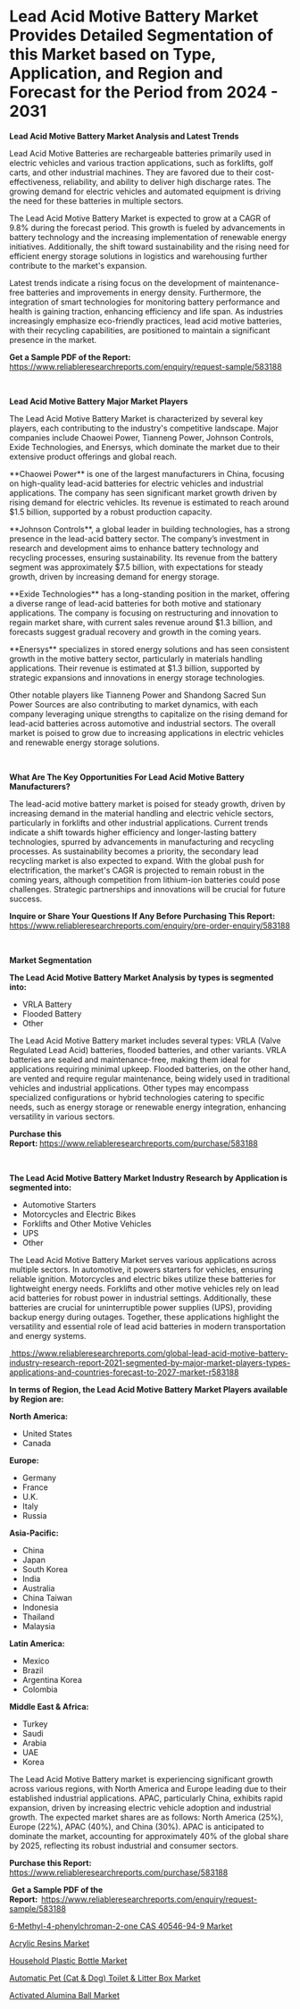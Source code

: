 <p><h1>Lead Acid Motive Battery Market Provides Detailed Segmentation of this Market based on Type, Application, and Region and Forecast for the Period from 2024 - 2031</h1></p><p><strong>Lead Acid Motive Battery Market Analysis and Latest Trends</strong></p>
<p><p>Lead Acid Motive Batteries are rechargeable batteries primarily used in electric vehicles and various traction applications, such as forklifts, golf carts, and other industrial machines. They are favored due to their cost-effectiveness, reliability, and ability to deliver high discharge rates. The growing demand for electric vehicles and automated equipment is driving the need for these batteries in multiple sectors.</p><p>The Lead Acid Motive Battery Market is expected to grow at a CAGR of 9.8% during the forecast period. This growth is fueled by advancements in battery technology and the increasing implementation of renewable energy initiatives. Additionally, the shift toward sustainability and the rising need for efficient energy storage solutions in logistics and warehousing further contribute to the market's expansion.</p><p>Latest trends indicate a rising focus on the development of maintenance-free batteries and improvements in energy density. Furthermore, the integration of smart technologies for monitoring battery performance and health is gaining traction, enhancing efficiency and life span. As industries increasingly emphasize eco-friendly practices, lead acid motive batteries, with their recycling capabilities, are positioned to maintain a significant presence in the market.</p></p>
<p><strong>Get a Sample PDF of the Report:&nbsp;</strong> <a href="https://www.reliableresearchreports.com/enquiry/request-sample/583188?utm_campaign=38&utm_medium=2&utm_source=Github&utm_content=ia&utm_term=28092024&utm_id=lead-acid-motive-battery">https://www.reliableresearchreports.com/enquiry/request-sample/583188</a></p>
<p>&nbsp;</p>
<p><strong>Lead Acid Motive Battery Major Market Players</strong></p>
<p><p>The Lead Acid Motive Battery Market is characterized by several key players, each contributing to the industry's competitive landscape. Major companies include Chaowei Power, Tianneng Power, Johnson Controls, Exide Technologies, and Enersys, which dominate the market due to their extensive product offerings and global reach.</p><p>**Chaowei Power** is one of the largest manufacturers in China, focusing on high-quality lead-acid batteries for electric vehicles and industrial applications. The company has seen significant market growth driven by rising demand for electric vehicles. Its revenue is estimated to reach around $1.5 billion, supported by a robust production capacity.</p><p>**Johnson Controls**, a global leader in building technologies, has a strong presence in the lead-acid battery sector. The company’s investment in research and development aims to enhance battery technology and recycling processes, ensuring sustainability. Its revenue from the battery segment was approximately $7.5 billion, with expectations for steady growth, driven by increasing demand for energy storage.</p><p>**Exide Technologies** has a long-standing position in the market, offering a diverse range of lead-acid batteries for both motive and stationary applications. The company is focusing on restructuring and innovation to regain market share, with current sales revenue around $1.3 billion, and forecasts suggest gradual recovery and growth in the coming years.</p><p>**Enersys** specializes in stored energy solutions and has seen consistent growth in the motive battery sector, particularly in materials handling applications. Their revenue is estimated at $1.3 billion, supported by strategic expansions and innovations in energy storage technologies.</p><p>Other notable players like Tianneng Power and Shandong Sacred Sun Power Sources are also contributing to market dynamics, with each company leveraging unique strengths to capitalize on the rising demand for lead-acid batteries across automotive and industrial sectors. The overall market is poised to grow due to increasing applications in electric vehicles and renewable energy storage solutions.</p></p>
<p>&nbsp;</p>
<p><strong>What Are The Key Opportunities For Lead Acid Motive Battery Manufacturers?</strong></p>
<p><p>The lead-acid motive battery market is poised for steady growth, driven by increasing demand in the material handling and electric vehicle sectors, particularly in forklifts and other industrial applications. Current trends indicate a shift towards higher efficiency and longer-lasting battery technologies, spurred by advancements in manufacturing and recycling processes. As sustainability becomes a priority, the secondary lead recycling market is also expected to expand. With the global push for electrification, the market's CAGR is projected to remain robust in the coming years, although competition from lithium-ion batteries could pose challenges. Strategic partnerships and innovations will be crucial for future success.</p></p>
<p><strong>Inquire or Share Your Questions If Any Before Purchasing This Report:</strong> <a href="https://www.reliableresearchreports.com/enquiry/pre-order-enquiry/583188?utm_campaign=38&utm_medium=2&utm_source=Github&utm_content=ia&utm_term=28092024&utm_id=lead-acid-motive-battery">https://www.reliableresearchreports.com/enquiry/pre-order-enquiry/583188</a></p>
<p>&nbsp;</p>
<p><strong>Market Segmentation</strong></p>
<p><strong>The Lead Acid Motive Battery Market Analysis by types is segmented into:</strong></p>
<p><ul><li>VRLA Battery</li><li>Flooded Battery</li><li>Other</li></ul></p>
<p><p>The Lead Acid Motive Battery market includes several types: VRLA (Valve Regulated Lead Acid) batteries, flooded batteries, and other variants. VRLA batteries are sealed and maintenance-free, making them ideal for applications requiring minimal upkeep. Flooded batteries, on the other hand, are vented and require regular maintenance, being widely used in traditional vehicles and industrial applications. Other types may encompass specialized configurations or hybrid technologies catering to specific needs, such as energy storage or renewable energy integration, enhancing versatility in various sectors.</p></p>
<p><strong>Purchase this Report:&nbsp;</strong><a href="https://www.reliableresearchreports.com/purchase/583188?utm_campaign=38&utm_medium=2&utm_source=Github&utm_content=ia&utm_term=28092024&utm_id=lead-acid-motive-battery">https://www.reliableresearchreports.com/purchase/583188</a></p>
<p>&nbsp;</p>
<p><strong>The Lead Acid Motive Battery Market Industry Research by Application is segmented into:</strong></p>
<p><ul><li>Automotive Starters</li><li>Motorcycles and Electric Bikes</li><li>Forklifts and Other Motive Vehicles</li><li>UPS</li><li>Other</li></ul></p>
<p><p>The Lead Acid Motive Battery Market serves various applications across multiple sectors. In automotive, it powers starters for vehicles, ensuring reliable ignition. Motorcycles and electric bikes utilize these batteries for lightweight energy needs. Forklifts and other motive vehicles rely on lead acid batteries for robust power in industrial settings. Additionally, these batteries are crucial for uninterruptible power supplies (UPS), providing backup energy during outages. Together, these applications highlight the versatility and essential role of lead acid batteries in modern transportation and energy systems.</p></p>
<p><a href="https://www.reliableresearchreports.com/global-lead-acid-motive-battery-industry-research-report-2021-segmented-by-major-market-players-types-applications-and-countries-forecast-to-2027-market-r583188?utm_campaign=38&utm_medium=2&utm_source=Github&utm_content=ia&utm_term=28092024&utm_id=lead-acid-motive-battery">&nbsp;https://www.reliableresearchreports.com/global-lead-acid-motive-battery-industry-research-report-2021-segmented-by-major-market-players-types-applications-and-countries-forecast-to-2027-market-r583188</a></p>
<p><strong>In terms of Region, the Lead Acid Motive Battery Market Players available by Region are:</strong></p>
<p>
    <p> <strong> North America: </strong>
        <ul>
            <li>United States</li>
            <li>Canada</li>
        </ul>
        </p> 
    <p> <strong> Europe: </strong>
        <ul>
            <li>Germany</li>
            <li>France</li>
            <li>U.K.</li>
            <li>Italy</li>
            <li>Russia</li>
        </ul>
        </p> 
    <p> <strong> Asia-Pacific: </strong>
        <ul>
            <li>China</li>
            <li>Japan</li>
            <li>South Korea</li>
            <li>India</li>
            <li>Australia</li>
            <li>China Taiwan</li>
            <li>Indonesia</li>
            <li>Thailand</li>
            <li>Malaysia</li>
        </ul>
        </p> 
    <p> <strong> Latin America: </strong>
        <ul>
            <li>Mexico</li>
            <li>Brazil</li>
            <li>Argentina Korea</li>
            <li>Colombia</li>
        </ul>
        </p> 
    <p> <strong> Middle East & Africa: </strong>
        <ul>
            <li>Turkey</li>
            <li>Saudi</li>
            <li>Arabia</li>
            <li>UAE</li>
            <li>Korea</li>
        </ul>
    </p>
    </p>
<p><p>The Lead Acid Motive Battery market is experiencing significant growth across various regions, with North America and Europe leading due to their established industrial applications. APAC, particularly China, exhibits rapid expansion, driven by increasing electric vehicle adoption and industrial growth. The expected market shares are as follows: North America (25%), Europe (22%), APAC (40%), and China (30%). APAC is anticipated to dominate the market, accounting for approximately 40% of the global share by 2025, reflecting its robust industrial and consumer sectors.</p></p>
<p><strong>Purchase this Report: </strong><a href="https://www.reliableresearchreports.com/purchase/583188?utm_campaign=38&utm_medium=2&utm_source=Github&utm_content=ia&utm_term=28092024&utm_id=lead-acid-motive-battery">https://www.reliableresearchreports.com/purchase/583188</a></p>
<p>&nbsp;<strong>Get a Sample PDF of the Report:&nbsp;&nbsp;</strong><a href="https://www.reliableresearchreports.com/enquiry/request-sample/583188?utm_campaign=38&utm_medium=2&utm_source=Github&utm_content=ia&utm_term=28092024&utm_id=lead-acid-motive-battery">https://www.reliableresearchreports.com/enquiry/request-sample/583188</a></p>
<p><strong></strong></p>
<p><p><a href="https://github.com/tacitam515l/Market-Research-Report-List-1/blob/main/6-methyl-4-phenylchroman-2-one-cas-40546-94-9-market.md?utm_campaign=38&utm_medium=2&utm_source=Github&utm_content=ia&utm_term=28092024&utm_id=lead-acid-motive-battery">6-Methyl-4-phenylchroman-2-one CAS 40546-94-9 Market</a></p><p><a href="https://www.linkedin.com/pulse/future-insights-acrylic-resins-market-trends-regional-analysis-sr83c?utm_campaign=38&utm_medium=2&utm_source=Github&utm_content=ia&utm_term=28092024&utm_id=lead-acid-motive-battery">Acrylic Resins Market</a></p><p><a href="https://issuu.com/reportprime-2/docs/household-plastic-bottle-market-siz_f4ff41a90ac99b?utm_campaign=38&utm_medium=2&utm_source=Github&utm_content=ia&utm_term=28092024&utm_id=lead-acid-motive-battery">Household Plastic Bottle Market</a></p><p><a href="https://issuu.com/reportprime-2/docs/automatic-pet-cat-dog-toilet-litter_48932f19de5382?utm_campaign=38&utm_medium=2&utm_source=Github&utm_content=ia&utm_term=28092024&utm_id=lead-acid-motive-battery">Automatic Pet (Cat & Dog) Toilet & Litter Box Market</a></p><p><a href="https://www.linkedin.com/pulse/activated-alumina-ball-industry-insights-report-analyzing-ii0kc?utm_campaign=38&utm_medium=2&utm_source=Github&utm_content=ia&utm_term=28092024&utm_id=lead-acid-motive-battery">Activated Alumina Ball Market</a></p></p>